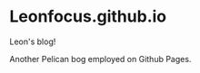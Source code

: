 Leonfocus.github.io
===================

Leon's blog!

Another Pelican bog employed on Github Pages.
